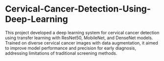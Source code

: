 # Cervical-Cancer-Detection-Using-Deep-Learning
This project developed a deep learning system for cervical cancer detection using transfer learning with ResNet50, MobileNet, and DenseNet models. Trained on diverse cervical cancer images with data augmentation, it aimed to improve model performance and precision for early diagnosis, addressing limitations of traditional screening methods.
